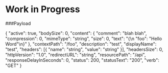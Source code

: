 # Work in Progress



###Payload

{
	"active": true,
	"bodySize": 0,
	"content": {
		"comment": "blah blah",
		"compression": 0,
		"mimeType": "string",
		"size": 0,
		"text": "{\n    \"foo\": \"Hello Word\"\n}"
	},
	"contextPath": "/foo",
	"description": "test",
	"displayName": "test",
	"headers": [{
		"name": "string",
		"value": "string"
	}],
	"headersSize": 0,
	"httpVersion": "1.0",
	"redirectURL": "string",
	"resourcePath": "/api",
	"responseDelayInSeconds": 0,
	"status": 200,
	"statusText": "200",
	"verb": "GET"
}